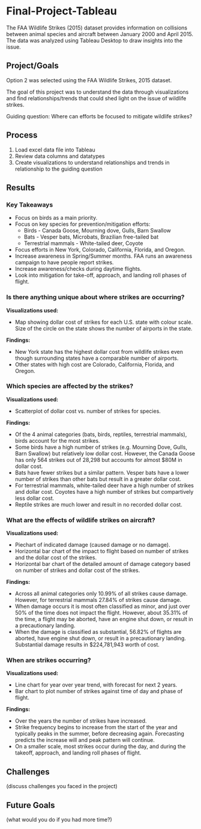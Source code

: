 # Final-Project-Tableau

The FAA Wildlife Strikes (2015) dataset provides information on collisions between animal species and aircraft between January 2000 and April 2015. The data was analyzed using Tableau Desktop to draw insights into the issue.

## Project/Goals

Option 2 was selected using the FAA Wildlife Strikes, 2015 dataset. 

The goal of this project was to understand the data through visualizations and find relationships/trends that could shed light on the issue of wildlife strikes.

Guiding question: Where can efforts be focused to mitigate wildlife strikes?

## Process

1. Load excel data file into Tableau
1. Review data columns and datatypes
1. Create visualizations to understand relationships and trends in relationship to the guiding question

## Results

### Key Takeaways

* Focus on birds as a main priority.
* Focus on key species for prevention/mitigation efforts:
  * Birds  - Canada Goose, Mourning dove, Gulls, Barn Swallow
  * Bats - Vesper bats, Microbats, Brazilian free-tailed bat
  * Terrestrial mammals - White-tailed deer, Coyote
* Focus efforts in New York, Colorado, California, Florida, and Oregon.
* Increase awareness in Spring/Summer months. FAA runs an awareness campaign to have people report strikes.
* Increase awareness/checks during daytime flights.
* Look into mitigation for take-off, approach, and landing roll phases of flight.
 
### Is there anything unique about where strikes are occurring?

**Visualizations used:**
* Map showing dollar cost of strikes for each U.S. state with colour scale. Size of the circle on the state shows the number of airports in the state.

**Findings:** 
* New York state has the highest dollar cost from wildlife strikes even though surrounding states have a comparable number of airports.
* Other states with high cost are Colorado, California, Florida, and Oregon.

### Which species are affected by the strikes?

 **Visualizations used:**
 * Scatterplot of dollar cost vs. number of strikes for species.
 
 **Findings:** 
  * Of the 4 animal categories (bats, birds, reptiles, terrestrial mammals), birds account for the most strikes. 
  * Some birds have a high number of strikes (e.g. Mourning Dove, Gulls, Barn Swallow) but relatively low dollar cost. However, the Canada Goose has only 564 strikes out of 28,298 but accounts for almost $80M in dollar cost.
  * Bats have fewer strikes but a similar pattern. Vesper bats have a lower number of strikes than other bats but result in a greater dollar cost.
  * For terrestrial mammals, white-tailed deer have a high number of strikes and dollar cost. Coyotes have a high number of strikes but compartively less dollar cost.
  * Reptile strikes are much lower and result in no recorded dollar cost.

### What are the effects of wildlife strikes on aircraft?

**Visualizations used:**
* Piechart of indicated damage (caused damage or no damage). 
* Horizontal bar chart of the impact to flight based on number of strikes and the dollar cost of the strikes.
* Horizontal bar chart of the detailed amount of damage category based on number of strikes and dollar cost of the strikes.

**Findings:**
 * Across all animal categories only 10.99% of all strikes cause damage. However, for terrestrial mammals 27.84% of strikes cause damage.
 * When damage occurs it is most often classified as minor, and just over 50% of the time does not impact the flight. However, about 35.31% of the time, a flight may be aborted, have an engine shut down, or result in a precautionary landing.
 * When the damage is classified as substantial, 56.82% of flights are aborted, have engine shut down, or result in a precautionary landing. Substantial damage results in $224,781,943 worth of cost.

### When are strikes occurring?

**Visualizations used:**
* Line chart for year over year trend, with forecast for next 2 years.
* Bar chart to plot number of strikes against time of day and phase of flight.

**Findings:**
* Over the years the number of strikes have increased.
* Strike frequency begins to increase from the start of the year and typically peaks in the summer, before decreasing again. Forecasting predicts the increase will and peak pattern will continue.
* On a smaller scale, most strikes occur during the day, and during the takeoff, approach, and landing roll phases of flight.

## Challenges 
(discuss challenges you faced in the project)

## Future Goals
(what would you do if you had more time?)

